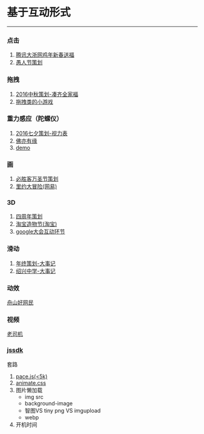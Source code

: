 # 基于互动形式

---
### 点击
1. [腾讯大浙网鸡年新春送福](http://mat1.gtimg.com/zj/yuwanli/dzw1702/product/index.html)
2. [愚人节策划](http://zj.qq.com/zt2017/April2017/index.htm)

### 拖拽
1. [2016中秋策划-凑齐全家福](http://zj.qq.com/zt2016/zqqjf/index.htm)
2. [拖拽类的小游戏](http://zj.qq.com/money/ywl_zhoushan_game.htm)

### 重力感应（陀螺仪）
1. [2016七夕策划-视力表](http://zj.qq.com/money/ywl_qixi_game.htm)
2. [佛亦有缘](http://zj.qq.com/money/ywl_fyyy.htm)
3. [demo](http://192.168.39.74:9323/demo.html)

### 画
1. [必胜客万圣节策划](http://zj.qq.com/money/ywl_game_halloween.htm)
2. [里约大冒险(网易)](http://d.news.163.com/active/2232636/olympic.html)

### 3D
1. [四周年策划](http://zj.qq.com/money/ywl_dzw_four.htm)
2. [淘宝造物节(淘宝)](http://show.im20.com.cn/zwj/)
3. [google大会互动环节](https://paperplanes.world/)
### 滑动
1. [年终策划-大事记](http://zj.qq.com/zt2016/2016hz/index.htm)
2. [绍兴中学-大事记](http://zj.qq.com/money/ywl_shaoxing_birth_test.htm)

### 动效
[舟山好网民](http://zj.qq.com/money/ywl_zhoushan_test.htm)

### 视频
[老司机](http://zj.qq.com/zt2016/video6_2/index.htm)

### [jssdk](http://203.195.235.76/jssdk/)


套路
1. [pace.js(<5k)](http://github.hubspot.com/pace/docs/welcome/)
2. [animate.css](https://daneden.github.io/animate.css/)
3. 图片懒加载
    - img src
    - background-image
    - 智图VS tiny png VS imgupload
    - webp
4. 开机时间

          
